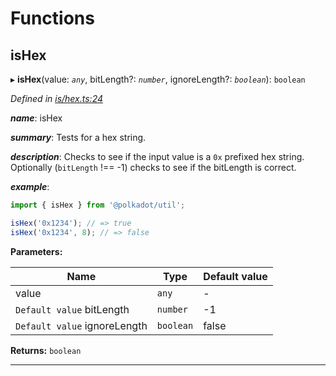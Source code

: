

# Functions

<a id="ishex"></a>

##  isHex

▸ **isHex**(value: *`any`*, bitLength?: *`number`*, ignoreLength?: *`boolean`*): `boolean`

*Defined in [is/hex.ts:24](https://github.com/polkadot-js/common/blob/828688b/packages/util/src/is/hex.ts#L24)*

*__name__*: isHex

*__summary__*: Tests for a hex string.

*__description__*: Checks to see if the input value is a `0x` prefixed hex string. Optionally (`bitLength` !== -1) checks to see if the bitLength is correct.

*__example__*:   

```javascript
import { isHex } from '@polkadot/util';

isHex('0x1234'); // => true
isHex('0x1234', 8); // => false
```

**Parameters:**

| Name | Type | Default value |
| ------ | ------ | ------ |
| value | `any` | - |
| `Default value` bitLength | `number` |  -1 |
| `Default value` ignoreLength | `boolean` | false |

**Returns:** `boolean`

___

